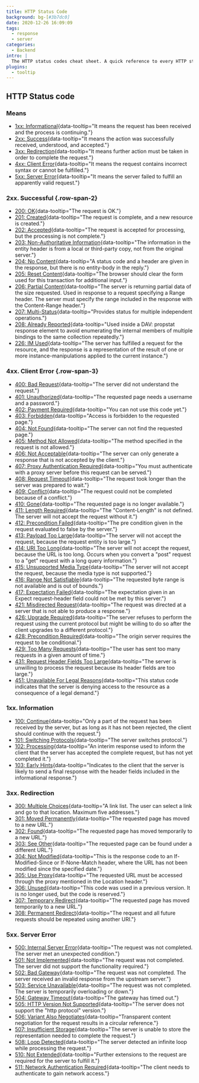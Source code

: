 ```yaml
---
title: HTTP Status Code
background: bg-[#3b7dc0]
date: 2020-12-26 16:09:09
tags:
  - response
  - server
categories:
  - Backend
intro: |
  The HTTP status codes cheat sheet. A quick reference to every HTTP status code.
plugins:
  - tooltip
---
```


## HTTP Status code

### Means

<!-- prettier-ignore -->
- [1xx: Informational](#1xx-information){data-tooltip="It means the request has been received and the process is continuing."}
- [2xx: Success](#2xx-successful){data-tooltip="It means the action was successfully received, understood, and accepted."}
- [3xx: Redirection](#3xx-redirection){data-tooltip="It means further action must be taken in order to complete the request."}
- [4xx: Client Error](#4xx-client-error){data-tooltip="It means the request contains incorrect syntax or cannot be fulfilled."}
- [5xx: Server Error](#5xx-server-error){data-tooltip="It means the server failed to fulfill an apparently valid request."}

### 2xx. Successful {.row-span-2}

<!-- prettier-ignore -->
- [200: OK](https://tools.ietf.org/html/rfc7231#section-6.3.1){data-tooltip="The request is OK."}
- [201: Created](https://tools.ietf.org/html/rfc7231#section-6.3.2){data-tooltip="The request is complete, and a new resource is created."}
- [202: Accepted](https://tools.ietf.org/html/rfc7231#section-6.3.3){data-tooltip="The request is accepted for processing, but the processing is not complete."}
- [203: Non-Authoritative Information](https://tools.ietf.org/html/rfc7231#section-6.3.4){data-tooltip="The information in the entity header is from a local or third-party copy, not from the original server."}
- [204: No Content](https://tools.ietf.org/html/rfc7231#section-6.3.5){data-tooltip="A status code and a header are given in the response, but there is no entity-body in the reply."}
- [205: Reset Content](https://tools.ietf.org/html/rfc7231#section-6.3.6){data-tooltip="The browser should clear the form used for this transaction for additional input."}
- [206: Partial Content](https://tools.ietf.org/html/rfc7233#section-4.1){data-tooltip="The server is returning partial data of the size requested. Used in response to a request specifying a Range header. The server must specify the range included in the response with the Content-Range header."}
- [207: Multi-Status](https://tools.ietf.org/html/rfc4918#section-11.1){data-tooltip="Provides status for multiple independent operations."}
- [208: Already Reported](https://tools.ietf.org/html/rfc5842#section-7.1){data-tooltip="Used inside a DAV: propstat response element to avoid enumerating the internal members of multiple bindings to the same collection repeatedly."}
- [226: IM Used](https://tools.ietf.org/html/rfc3229#section-10.4.1){data-tooltip="The server has fulfilled a request for the resource, and the response is a representation of the result of one or more instance-manipulations applied to the current instance."}

### 4xx. Client Error {.row-span-3}

<!-- prettier-ignore -->
- [400: Bad Request](https://tools.ietf.org/html/rfc7231#section-6.5.1){data-tooltip="The server did not understand the request."}
- [401: Unauthorized](https://tools.ietf.org/html/rfc7235#section-3.1){data-tooltip="The requested page needs a username and a password."}
- [402: Payment Required](https://tools.ietf.org/html/rfc7231#section-6.5.2){data-tooltip="You can not use this code yet."}
- [403: Forbidden](https://tools.ietf.org/html/rfc7231#section-6.5.3){data-tooltip="Access is forbidden to the requested page."}
- [404: Not Found](https://tools.ietf.org/html/rfc7231#section-6.5.4){data-tooltip="The server can not find the requested page."}
- [405: Method Not Allowed](https://tools.ietf.org/html/rfc7231#section-6.5.5){data-tooltip="The method specified in the request is not allowed."}
- [406: Not Acceptable](https://tools.ietf.org/html/rfc7231#section-6.5.6){data-tooltip="The server can only generate a response that is not accepted by the client."}
- [407: Proxy Authentication Required](https://tools.ietf.org/html/rfc7235#section-3.2){data-tooltip="You must authenticate with a proxy server before this request can be served."}
- [408: Request Timeout](https://tools.ietf.org/html/rfc7231#section-6.5.7){data-tooltip="The request took longer than the server was prepared to wait."}
- [409: Conflict](https://tools.ietf.org/html/rfc7231#section-6.5.8){data-tooltip="The request could not be completed because of a conflict."}
- [410: Gone](https://tools.ietf.org/html/rfc7231#section-6.5.9){data-tooltip="The requested page is no longer available."}
- [411: Length Required](https://tools.ietf.org/html/rfc7231#section-6.5.10){data-tooltip="The "Content-Length" is not defined. The server will not accept the request without it."}
- [412: Precondition Failed](https://tools.ietf.org/html/rfc7232#section-4.2){data-tooltip="The pre condition given in the request evaluated to false by the server."}
- [413: Payload Too Large](https://tools.ietf.org/html/rfc7231#section-6.5.11){data-tooltip="The server will not accept the request, because the request entity is too large."}
- [414: URI Too Long](https://tools.ietf.org/html/rfc7231#section-6.5.12){data-tooltip="The server will not accept the request, because the URL is too long. Occurs when you convert a "post" request to a "get" request with a long query information."}
- [415: Unsupported Media Type](https://tools.ietf.org/html/rfc7231#section-6.5.13){data-tooltip="The server will not accept the request, because the media type is not supported."}
- [416: Range Not Satisfiable](https://tools.ietf.org/html/rfc7233#section-4.4){data-tooltip="The requested byte range is not available and is out of bounds."}
- [417: Expectation Failed](https://tools.ietf.org/html/rfc7231#section-6.5.14){data-tooltip="The expectation given in an Expect request-header field could not be met by this server."}
- [421: Misdirected Request](https://tools.ietf.org/html/rfc7540#section-9.1.2){data-tooltip="The request was directed at a server that is not able to produce a response."}
- [426: Upgrade Required](https://tools.ietf.org/html/rfc7231#section-6.5.15){data-tooltip="The server refuses to perform the request using the current protocol but might be willing to do so after the client upgrades to a different protocol."}
- [428: Precondition Required](https://tools.ietf.org/html/rfc6585#section-3){data-tooltip="The origin server requires the request to be conditional."}
- [429: Too Many Requests](https://tools.ietf.org/html/rfc6585#section-4){data-tooltip="The user has sent too many requests in a given amount of time."}
- [431: Request Header Fields Too Large](https://tools.ietf.org/html/rfc6585#section-5){data-tooltip="The server is unwilling to process the request because its header fields are too large."}
- [451: Unavailable For Legal Reasons](https://datatracker.ietf.org/doc/html/rfc7725#section-3){data-tooltip="This status code indicates that the server is denying access to the resource as a consequence of a legal demand."}

### 1xx. Information

<!-- prettier-ignore -->
- [100: Continue](https://tools.ietf.org/html/rfc7231#section-6.2.1){data-tooltip="Only a part of the request has been received by the server, but as long as it has not been rejected, the client should continue with the request."}
- [101: Switching Protocols](https://tools.ietf.org/html/rfc7231#section-6.2.2){data-tooltip="The server switches protocol."}
- [102: Processing](https://tools.ietf.org/html/rfc2518#section-10.1){data-tooltip="An interim response used to inform the client that the server has accepted the complete request, but has not yet completed it."}
- [103: Early Hints](https://tools.ietf.org/html/rfc8297){data-tooltip="Indicates to the client that the server is likely to send a final response with the header fields included in the informational response."}

### 3xx. Redirection

<!-- prettier-ignore -->
- [300: Multiple Choices](https://tools.ietf.org/html/rfc7231#section-6.4.1){data-tooltip="A link list. The user can select a link and go to that location. Maximum five addresses."}
- [301: Moved Permanently](https://tools.ietf.org/html/rfc7231#section-6.4.2){data-tooltip="The requested page has moved to a new URL."}
- [302: Found](https://tools.ietf.org/html/rfc7231#section-6.4.3){data-tooltip="The requested page has moved temporarily to a new URL."}
- [303: See Other](https://tools.ietf.org/html/rfc7231#section-6.4.4){data-tooltip="The requested page can be found under a different URL."}
- [304: Not Modified](https://tools.ietf.org/html/rfc7232#section-4.1){data-tooltip="This is the response code to an If-Modified-Since or If-None-Match header, where the URL has not been modified since the specified date."}
- [305: Use Proxy](https://tools.ietf.org/html/rfc7231#section-6.4.5){data-tooltip="The requested URL must be accessed through the proxy mentioned in the Location header."}
- [306: Unused](https://tools.ietf.org/html/rfc7231#section-6.4.6){data-tooltip="This code was used in a previous version. It is no longer used, but the code is reserved."}
- [307: Temporary Redirect](https://tools.ietf.org/html/rfc7231#section-6.4.7){data-tooltip="The requested page has moved temporarily to a new URL."}
- [308: Permanent Redirect](https://tools.ietf.org/html/rfc7538#section-3){data-tooltip="The request and all future requests should be repeated using another URI."}

### 5xx. Server Error

<!-- prettier-ignore -->
- [500: Internal Server Error](https://tools.ietf.org/html/rfc7231#section-6.6.1){data-tooltip="The request was not completed. The server met an unexpected condition."}
- [501: Not Implemented](https://tools.ietf.org/html/rfc7231#section-6.6.2){data-tooltip="The request was not completed. The server did not support the functionality required."}
- [502: Bad Gateway](https://tools.ietf.org/html/rfc7231#section-6.6.3){data-tooltip="The request was not completed. The server received an invalid response from the upstream server."}
- [503: Service Unavailable](https://tools.ietf.org/html/rfc7231#section-6.6.4){data-tooltip="The request was not completed. The server is temporarily overloading or down."}
- [504: Gateway Timeout](https://tools.ietf.org/html/rfc7231#section-6.6.5){data-tooltip="The gateway has timed out."}
- [505: HTTP Version Not Supported](https://tools.ietf.org/html/rfc7231#section-6.6.6){data-tooltip="The server does not support the "http protocol" version."}
- [506: Variant Also Negotiates](https://tools.ietf.org/html/rfc2295#section-8.1){data-tooltip="Transparent content negotiation for the request results in a circular reference."}
- [507: Insufficient Storage](https://tools.ietf.org/html/rfc4918#section-11.5){data-tooltip="The server is unable to store the representation needed to complete the request."}
- [508: Loop Detected](https://tools.ietf.org/html/rfc5842#section-7.2){data-tooltip="The server detected an infinite loop while processing the request."}
- [510: Not Extended](https://tools.ietf.org/html/rfc2774#section-7){data-tooltip="Further extensions to the request are required for the server to fulfill it."}
- [511: Network Authentication Required](https://tools.ietf.org/html/rfc6585#section-6){data-tooltip="The client needs to authenticate to gain network access."}
